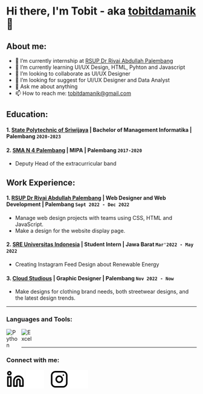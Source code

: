 # Hi there, I'm Tobit - aka [tobitdamanik](https://www.linkedin.com/in/tobitdamanik/) 👋
## About me:
- 🔭 I’m currently internship at [RSUP Dr Rivai Abdullah Palembang](https://rsrivaiabdullah.id/)
- 🌱 I’m currently learning UI/UX Design, HTML, Pyhton and Javascript
- 👯 I’m looking to collaborate as UI/UX Designer
- 🤔 I’m looking for suggest for UI/UX Designer and Data Analyst
- 💬 Ask me about anything
- 📫 How to reach me: tobitdamanik@gmail.com

## Education:

#### 1. [State Polytechnic of Sriwijaya](https://www.polsri.ac.id/) | Bachelor of Management Informatika | Palembang `2020-2023`
#### 2. [SMA N 4 Palembang](https://www.sman4plg.sch.id/) | MIPA | Palembang `2017-2020`
   - Deputy Head of the extracurricular band

## Work Experience:
#### 1. [RSUP Dr Rivai Abdullah Palembang](https://rsrivaiabdullah.id/) | Web Designer and Web Development | Palembang `Sept 2022 - Dec 2022`
   - Manage web design projects with teams using CSS, HTML and JavaScript.
   - Make a design for the website display page.
#### 2. [SRE Universitas Indonesia](https://www.linkedin.com/company/society-of-renewable-energy-universitas-indonesia/mycompany/) | Student Intern | Jawa Barat `Mar'2022 - May 2022`
   - Creating Instagram Feed Design about Renewable Energy
#### 3. [Cloud Studious](https://www.instagram.com/cloud.studious/) | Graphic Designer | Palembang `Nov 2022 - Now`
   - Make designs for clothing brand needs, both streetwear designs, and the latest design trends.
   
---

### Languages and Tools:

[<img align="left" alt="Python" width="30px" src="https://upload.wikimedia.org/wikipedia/commons/thumb/c/c3/Python-logo-notext.svg/110px-Python-logo-notext.svg.png?20100317150552" style="padding-right:10px;" />][webdev]
[<img align="left" alt="Excel" width="30px" src="https://is2-ssl.mzstatic.com/image/thumb/Purple126/v4/a8/fd/5a/a8fd5a84-c6f1-355f-3b9f-6e86598efaa3/XCEL.png/1200x630bb.png" style="padding-right:10px;" />][webdev]

<br />
<br />

---
### Connect with me:

[![website](./img/linkedin-light.svg)](linkedin.com/in/tobitdamanik/#gh-light-mode-only)
[![website](./img/linkedin-dark.svg)](linkedin.com/in/tobitdamanik/#gh-dark-mode-only)
&nbsp;&nbsp;
[![website](./img/instagram-light.svg)](https://www.instagram.com/atobitdamanik/#gh-light-mode-only)
[![website](./img/instagram-dark.svg)](https://www.instagram.com/atobitdamanik/#gh-dark-mode-only)



[webdev]: https://github.com/tobitdamanik/tobitdamanik
